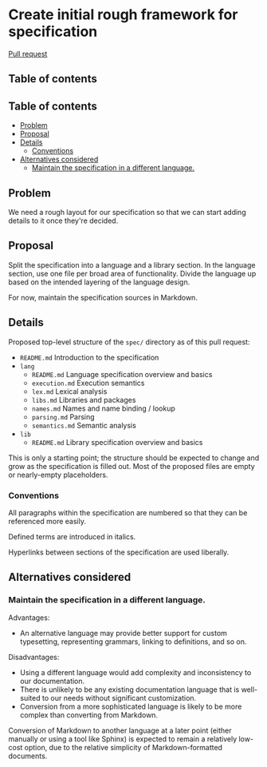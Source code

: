 # Create initial rough framework for specification

<!--
Part of the Carbon Language project, under the Apache License v2.0 with LLVM
Exceptions. See /LICENSE for license information.
SPDX-License-Identifier: Apache-2.0 WITH LLVM-exception
-->

[Pull request](https://github.com/carbon-language/carbon-lang/pull/140)

## Table of contents

<!-- toc -->

## Table of contents

-   [Problem](#problem)
-   [Proposal](#proposal)
-   [Details](#details)
    -   [Conventions](#conventions)
-   [Alternatives considered](#alternatives-considered)
    -   [Maintain the specification in a different language.](#maintain-the-specification-in-a-different-language)

<!-- tocstop -->

## Problem

We need a rough layout for our specification so that we can start adding details
to it once they're decided.

## Proposal

Split the specification into a language and a library section. In the language
section, use one file per broad area of functionality. Divide the language up
based on the intended layering of the language design.

For now, maintain the specification sources in Markdown.

## Details

Proposed top-level structure of the `spec/` directory as of this pull request:

-   `README.md` Introduction to the specification
-   `lang`
    -   `README.md` Language specification overview and basics
    -   `execution.md` Execution semantics
    -   `lex.md` Lexical analysis
    -   `libs.md` Libraries and packages
    -   `names.md` Names and name binding / lookup
    -   `parsing.md` Parsing
    -   `semantics.md` Semantic analysis
-   `lib`
    -   `README.md` Library specification overview and basics

This is only a starting point; the structure should be expected to change and
grow as the specification is filled out. Most of the proposed files are empty or
nearly-empty placeholders.

### Conventions

All paragraphs within the specification are numbered so that they can be
referenced more easily.

Defined terms are introduced in italics.

Hyperlinks between sections of the specification are used liberally.

## Alternatives considered

### Maintain the specification in a different language.

Advantages:

-   An alternative language may provide better support for custom typesetting,
    representing grammars, linking to definitions, and so on.

Disadvantages:

-   Using a different language would add complexity and inconsistency to our
    documentation.
-   There is unlikely to be any existing documentation language that is
    well-suited to our needs without significant customization.
-   Conversion from a more sophisticated language is likely to be more complex
    than converting from Markdown.

Conversion of Markdown to another language at a later point (either manually or
using a tool like Sphinx) is expected to remain a relatively low-cost option,
due to the relative simplicity of Markdown-formatted documents.

